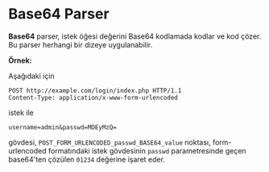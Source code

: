# Base64 Parser

**Base64** parser, istek öğesi değerini Base64 kodlamada kodlar ve kod çözer. Bu parser herhangi bir dizeye uygulanabilir.

**Örnek:** 

Aşağıdaki için

```
POST http://example.com/login/index.php HTTP/1.1
Content-Type: application/x-www-form-urlencoded
```

istek ile

```
username=admin&passwd=MDEyMzQ=
```

gövdesi, `POST_FORM_URLENCODED_passwd_BASE64_value` noktası, form-urlencoded formatındaki istek gövdesinin `passwd` parametresinde geçen base64'ten çözülen `01234` değerine işaret eder.